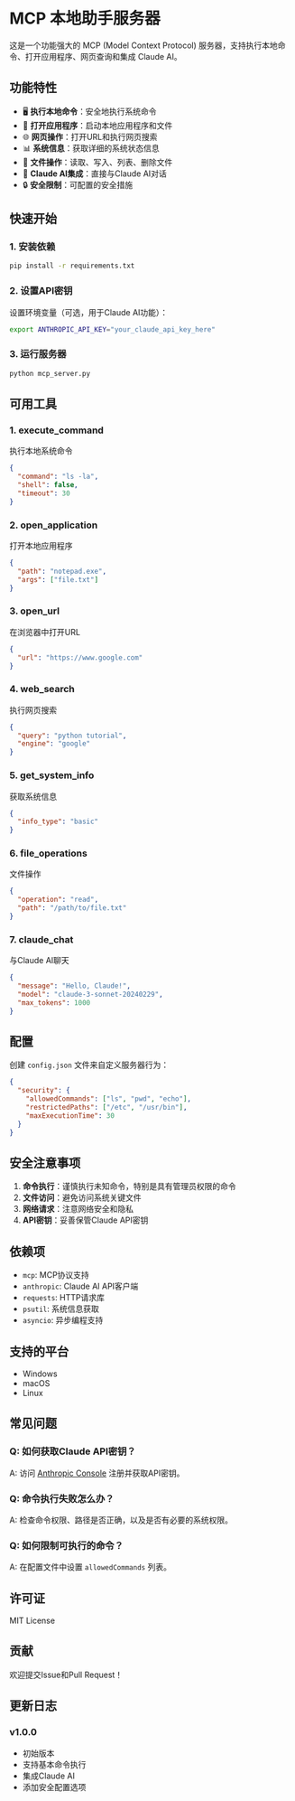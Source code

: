 # MCP 本地助手服务器

这是一个功能强大的 MCP (Model Context Protocol) 服务器，支持执行本地命令、打开应用程序、网页查询和集成 Claude AI。

## 功能特性

- 🖥️ **执行本地命令**：安全地执行系统命令
- 🚀 **打开应用程序**：启动本地应用程序和文件
- 🌐 **网页操作**：打开URL和执行网页搜索
- 📊 **系统信息**：获取详细的系统状态信息
- 📁 **文件操作**：读取、写入、列表、删除文件
- 🤖 **Claude AI集成**：直接与Claude AI对话
- 🔒 **安全限制**：可配置的安全措施

## 快速开始

### 1. 安装依赖

```bash
pip install -r requirements.txt
```

### 2. 设置API密钥

设置环境变量（可选，用于Claude AI功能）：

```bash
export ANTHROPIC_API_KEY="your_claude_api_key_here"
```

### 3. 运行服务器

```bash
python mcp_server.py
```

## 可用工具

### 1. execute_command
执行本地系统命令
```json
{
  "command": "ls -la",
  "shell": false,
  "timeout": 30
}
```

### 2. open_application
打开本地应用程序
```json
{
  "path": "notepad.exe",
  "args": ["file.txt"]
}
```

### 3. open_url
在浏览器中打开URL
```json
{
  "url": "https://www.google.com"
}
```

### 4. web_search
执行网页搜索
```json
{
  "query": "python tutorial",
  "engine": "google"
}
```

### 5. get_system_info
获取系统信息
```json
{
  "info_type": "basic"
}
```

### 6. file_operations
文件操作
```json
{
  "operation": "read",
  "path": "/path/to/file.txt"
}
```

### 7. claude_chat
与Claude AI聊天
```json
{
  "message": "Hello, Claude!",
  "model": "claude-3-sonnet-20240229",
  "max_tokens": 1000
}
```

## 配置

创建 `config.json` 文件来自定义服务器行为：

```json
{
  "security": {
    "allowedCommands": ["ls", "pwd", "echo"],
    "restrictedPaths": ["/etc", "/usr/bin"],
    "maxExecutionTime": 30
  }
}
```

## 安全注意事项

1. **命令执行**：谨慎执行未知命令，特别是具有管理员权限的命令
2. **文件访问**：避免访问系统关键文件
3. **网络请求**：注意网络安全和隐私
4. **API密钥**：妥善保管Claude API密钥

## 依赖项

- `mcp`: MCP协议支持
- `anthropic`: Claude AI API客户端
- `requests`: HTTP请求库
- `psutil`: 系统信息获取
- `asyncio`: 异步编程支持

## 支持的平台

- Windows
- macOS
- Linux

## 常见问题

### Q: 如何获取Claude API密钥？
A: 访问 [Anthropic Console](https://console.anthropic.com/) 注册并获取API密钥。

### Q: 命令执行失败怎么办？
A: 检查命令权限、路径是否正确，以及是否有必要的系统权限。

### Q: 如何限制可执行的命令？
A: 在配置文件中设置 `allowedCommands` 列表。

## 许可证

MIT License

## 贡献

欢迎提交Issue和Pull Request！

## 更新日志

### v1.0.0
- 初始版本
- 支持基本命令执行
- 集成Claude AI
- 添加安全配置选项

